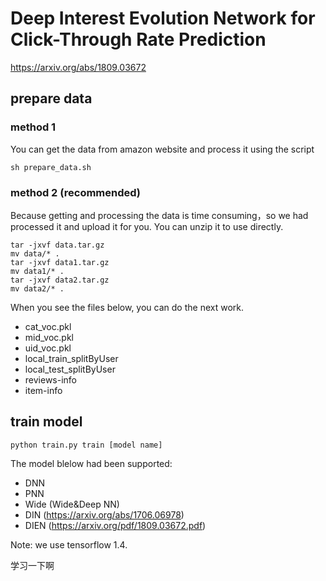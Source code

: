 # Deep Interest Evolution Network for Click-Through Rate Prediction
https://arxiv.org/abs/1809.03672
## prepare data
### method 1
You can get the data from amazon website and process it using the script
```
sh prepare_data.sh
```
### method 2 (recommended)
Because getting and processing the data is time consuming，so we had processed it and upload it for you. You can unzip it to use directly.
```
tar -jxvf data.tar.gz
mv data/* .
tar -jxvf data1.tar.gz
mv data1/* .
tar -jxvf data2.tar.gz
mv data2/* .
```
When you see the files below, you can do the next work. 
- cat_voc.pkl 
- mid_voc.pkl 
- uid_voc.pkl 
- local_train_splitByUser 
- local_test_splitByUser 
- reviews-info
- item-info
## train model
```
python train.py train [model name] 
```
The model blelow had been supported: 
- DNN 
- PNN 
- Wide (Wide&Deep NN) 
- DIN  (https://arxiv.org/abs/1706.06978) 
- DIEN (https://arxiv.org/pdf/1809.03672.pdf) 

Note: we use tensorflow 1.4.

学习一下啊
